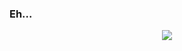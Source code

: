 ### Eh...
<div align='center'>
  <img src='https://cdn.dicionariopopular.com/imagens/giphy-1.gif'>
</div>
